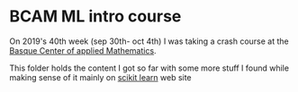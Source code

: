 # BCAM ML intro course

On 2019's 40th week (sep 30th- oct 4th) I was taking a crash course at the [Basque Center of applied Mathematics](http://www.bcamath.org/en/).

This folder holds the content I got so far with some more stuff I found while making sense of it mainly on [scikit learn](https://scikit-learn.org/stable/) web site